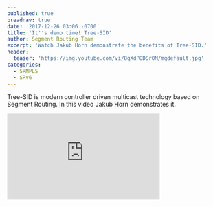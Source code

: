 ```yaml
---
published: true
breadnav: true
date: '2017-12-26 03:06 -0700'
title: 'It''s demo time! Tree-SID'
author: Segment Routing Team
excerpt: 'Watch Jakub Horn demonstrate the benefits of Tree-SID.'
header:
  teaser: 'https://img.youtube.com/vi/8qXdPODSrOM/mqdefault.jpg'
categories:
  - SRMPLS
  - SRv6
---    
```

Tree-SID is modern controller driven multicast technology based on Segment Routing. In this video Jakub Horn demonstrates it.
       
<iframe width="355" height="200" src="https://www.youtube.com/embed/8qXdPODSrOM" frameborder="0" allowfullscreen></iframe>
